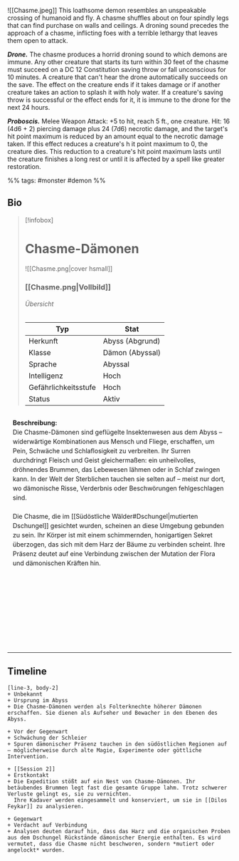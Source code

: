 



![[Chasme.jpeg]]
This loathsome demon resembles an unspeakable crossing of humanoid and fly. A chasme shuffles about on four spindly legs that can find purchase on walls and ceilings. A droning sound precedes the approach of a chasme, inflicting foes with a terrible lethargy that leaves them open to attack.

_**Drone.**_ The chasme produces a horrid droning sound to which demons are immune. Any other creature that starts its turn within 30 feet of the chasme must succeed on a DC 12 Constitution saving throw or fall unconscious for 10 minutes. A creature that can't hear the drone automatically succeeds on the save. The effect on the creature ends if it takes damage or if another creature takes an action to splash it with holy water. If a creature's saving throw is successful or the effect ends for it, it is immune to the drone for the next 24 hours.

_**Proboscis.**_ Melee Weapon Attack: +5 to hit, reach 5 ft., one creature. Hit: 16 (4d6 + 2) piercing damage plus 24 (7d6) necrotic damage, and the target's hit point maximum is reduced by an amount equal to the necrotic damage taken. If this effect reduces a creature's h it point maximum to 0, the creature dies. This reduction to a creature's hit point maximum lasts until the creature finishes a long rest or until it is affected by a spell like greater restoration.


%% tags: #monster #demon %%

## Bio

> [!infobox]
> # Chasme-Dämonen
> ![[Chasme.png|cover hsmall]]
> ### [[Chasme.png|Vollbild]]
> ###### Übersicht
> | Typ |  Stat |
> | ---- | ---- |
> | Herkunft | Abyss (Abgrund) |
> | Klasse | Dämon (Abyssal) |
> | Sprache | Abyssal |
> | Intelligenz | Hoch |
> | Gefährlichkeitsstufe | Hoch |
> | Status | Aktiv |

<div style="min-height: 500px; padding: 12px; border: 0px solid var(--text-faint); border-radius: 10px; background-color: var(--background-secondary); line-height: 1.5;">
<b>Beschreibung:</b><br>
Die Chasme-Dämonen sind geflügelte Insektenwesen aus dem Abyss – widerwärtige Kombinationen aus Mensch und Fliege, erschaffen, um Pein, Schwäche und Schlaflosigkeit zu verbreiten.  
Ihr Surren durchdringt Fleisch und Geist gleichermaßen: ein unheilvolles, dröhnendes Brummen, das Lebewesen lähmen oder in Schlaf zwingen kann.  
In der Welt der Sterblichen tauchen sie selten auf – meist nur dort, wo dämonische Risse, Verderbnis oder Beschwörungen fehlgeschlagen sind.<br><br>
Die Chasme, die im [[Südöstliche Wälder#Dschungel|mutierten Dschungel]] gesichtet wurden, scheinen an diese Umgebung gebunden zu sein. Ihr Körper ist mit einem schimmernden, honigartigen Sekret überzogen, das sich mit dem Harz der Bäume zu verbinden scheint. Ihre Präsenz deutet auf eine Verbindung zwischen der Mutation der Flora und dämonischen Kräften hin.
</div>

---

## Timeline

```timeline
[line-3, body-2]
+ Unbekannt
+ Ursprung im Abyss
+ Die Chasme-Dämonen werden als Folterknechte höherer Dämonen erschaffen. Sie dienen als Aufseher und Bewacher in den Ebenen des Abyss.

+ Vor der Gegenwart
+ Schwächung der Schleier
+ Spuren dämonischer Präsenz tauchen in den südöstlichen Regionen auf – möglicherweise durch alte Magie, Experimente oder göttliche Intervention.

+ [[Session 2]]
+ Erstkontakt
+ Die Expedition stößt auf ein Nest von Chasme-Dämonen. Ihr betäubendes Brummen legt fast die gesamte Gruppe lahm. Trotz schwerer Verluste gelingt es, sie zu vernichten.  
  Ihre Kadaver werden eingesammelt und konserviert, um sie in [[Dilos Feykar]] zu analysieren.

+ Gegenwart
+ Verdacht auf Verbindung
+ Analysen deuten darauf hin, dass das Harz und die organischen Proben aus dem Dschungel Rückstände dämonischer Energie enthalten. Es wird vermutet, dass die Chasme nicht beschworen, sondern *mutiert oder angelockt* wurden.

